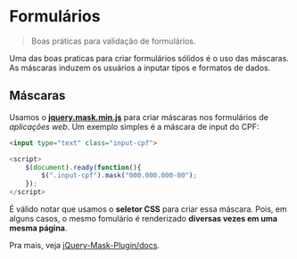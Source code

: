 # Formulários

> Boas práticas para validação de formulários.

Uma das boas praticas para criar formulários sólidos é o uso das máscaras. As máscaras induzem os usuários a inputar tipos e formatos de dados.

## Máscaras

Usamos o [**jquery.mask.min.js**](https://github.com/igorescobar/jQuery-Mask-Plugin/tree/master/dist) para criar máscaras nos formulários de _aplicações web_. Um exemplo simples é a máscara de input do CPF:

```html
<input type="text" class="input-cpf">
```

```javascript
<script>
    $(document).ready(function(){
        $(".input-cpf").mask("000.000.000-00");
    });
</script>
```

É válido notar que usamos o **seletor CSS** para criar essa máscara. Pois, em alguns casos, o mesmo fomulário é renderizado **diversas vezes em uma mesma página**.

Pra mais, veja [jQuery-Mask-Plugin/docs](https://igorescobar.github.io/jQuery-Mask-Plugin/docs.html).
